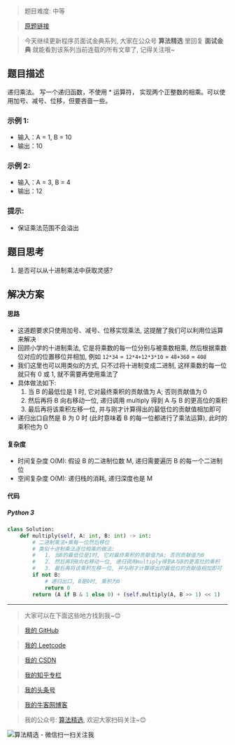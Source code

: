 > 题目难度: 中等

> [原题链接](https://leetcode-cn.com/problems/recursive-mulitply-lcci/)

> 今天继续更新程序员面试金典系列, 大家在公众号 **算法精选** 里回复 **面试金典** 就能看到该系列当前连载的所有文章了, 记得关注哦~

## 题目描述

递归乘法。 写一个递归函数，不使用 \* 运算符， 实现两个正整数的相乘。可以使用加号、减号、位移，但要吝啬一些。

### 示例 1:

- 输入：A = 1, B = 10
- 输出：10

### 示例 2:

- 输入：A = 3, B = 4
- 输出：12

### 提示:

- 保证乘法范围不会溢出

## 题目思考

1. 是否可以从十进制乘法中获取灵感?

## 解决方案

#### 思路

- 这道题要求只使用加号、减号、位移实现乘法, 这提醒了我们可以利用位运算来解决
- 回顾小学的十进制乘法, 它是将乘数的每一位分别与被乘数相乘, 然后根据乘数位对应的位置移位并相加, 例如 `12*34` = `12*4+12*3*10` = `48+360` = `408`
- 我们这里也可以用类似的方式, 只不过将十进制变成二进制, 这样乘数的每一位就只有 0 或 1, 就不需要再使用乘法了
- 具体做法如下:
  1. 当 B 的最低位是 1 时, 它对最终乘积的贡献值为 A; 否则贡献值为 0
  2. 然后再将 B 向右移动一位, 递归调用 multiply 得到 A 与 B 的更高位的乘积
  3. 最后再将该乘积左移一位, 并与刚才计算得出的最低位的贡献值相加即可
- 递归出口自然是 B 为 0 时 (此时意味着 B 的每一位都进行了乘法运算), 此时的乘积也为 0

#### 复杂度

- 时间复杂度 O(M): 假设 B 的二进制位数 M, 递归需要遍历 B 的每一个二进制位
- 空间复杂度 O(M): 递归栈的消耗, 递归深度也是 M

#### 代码

##### Python 3

```python
class Solution:
    def multiply(self, A: int, B: int) -> int:
        # 二进制乘法+乘每一位然后移位
        # 类似十进制乘法逐位相乘的做法:
        #   1. 当B的最低位是1时, 它对最终乘积的贡献值为A; 否则贡献值为0
        #   2. 然后再将B向右移动一位, 递归调用multiply得到A与B的更高位的乘积
        #   3. 最后再将该乘积左移一位, 并与刚才计算得出的最低位的贡献值相加即可
        if not B:
            # 递归出口, B是0时, 乘积为0
            return 0
        return (A if B & 1 else 0) + (self.multiply(A, B >> 1) << 1)
```

---

> 大家可以在下面这些地方找到我~😊

> [我的 GitHub](https://github.com/zjulyx)

> [我的 Leetcode](https://leetcode-cn.com/u/suibianfahui/)

> [我的 CSDN](https://me.csdn.net/zjulyx1993)

> [我的知乎专栏](https://zhuanlan.zhihu.com/c_1242508721932464128)

> [我的头条号](https://www.toutiao.com/c/user/1090304683804520/#mid=1671643017345028)

> [我的牛客网博客](https://blog.nowcoder.net/zjulyx)

> 我的公众号: [算法精选](https://mp.weixin.qq.com/s?__biz=MzA5MDk1MjI5MA==&mid=2247484158&idx=1&sn=90176bac32cf7af40e4074c721fd8a95&chksm=900285f3a7750ce5a068c9c9773781461819633f2fd60533732637ec9520c908371ebc218d49&scene=178&cur_album_id=1386231241346859009#rd), 欢迎大家扫码关注~😊

![算法精选 - 微信扫一扫关注我](https://pic1.zhimg.com/80/v2-7c988a7b35886df51596ef23616764ac_1440w.jpg)
